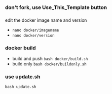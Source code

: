 ### don't fork, use __Use_This_Template__ button

### 
edit the docker image name and version
- `nano docker/imagename`
- `nano docker/version`

### docker build
- build and push `bash docker/build.sh`
- build only `bash docker/buildonly.sh`


### use update.sh
`bash update.sh`